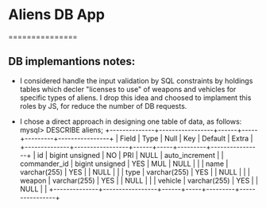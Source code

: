 # Aliens DB App
===============


## DB implemantions notes:

* I considered handle the input validation by SQL constraints by holdings tables which decler 
  "licenses to use"  of weapons and vehicles for specific types of aliens. I drop this idea and 
  choosed to implament this roles by JS, for reduce the number of DB requests.

* I chose a direct approach in designing one table of data, as follows:
    mysql> DESCRIBE aliens;
    +--------------+-----------------+------+-----+---------+----------------+
    | Field        | Type            | Null | Key | Default | Extra          |
    +--------------+-----------------+------+-----+---------+----------------+
    | id           | bigint unsigned | NO   | PRI | NULL    | auto_increment |
    | commander_id | bigint unsigned | YES  | MUL | NULL    |                |
    | name         | varchar(255)    | YES  |     | NULL    |                |
    | type         | varchar(255)    | YES  |     | NULL    |                |
    | weapon       | varchar(255)    | YES  |     | NULL    |                |
    | vehicle      | varchar(255)    | YES  |     | NULL    |                |
    +--------------+-----------------+------+-----+---------+----------------+

